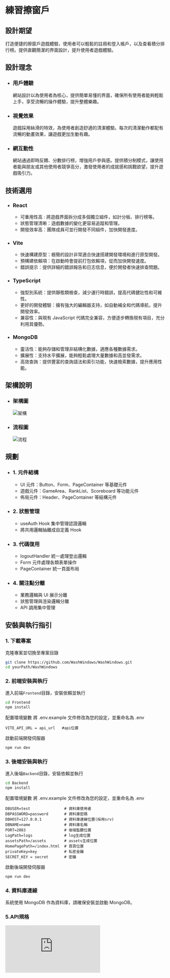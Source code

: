 # 練習擦窗戶

## 設計期望
 打造便捷的擦窗戶遊戲體驗，使用者可以輕鬆的註冊和登入帳戶，以及查看積分排行榜。提供直觀簡潔的界面設計，提升使用者遊戲體驗。

## 設計理念
- ### 用戶體驗
    網站設計以為使用者為核心，提供簡單易懂的界面，確保所有使用者能夠輕鬆上手，享受流暢的操作體驗，提升整體樂趣。
    
- ### 視覺效果
    遊戲採用絲滑的特效，為使用者創造舒適的清潔體驗。每次的清潔動作都配有流暢的動畫效果，讓遊戲更加生動有趣。


- ### 網互動性 
    網站通過即時反饋、分數排行榜，增強用戶參與感。提供積分制模式，讓使用者能與朋友或其他使用者競爭高分，激發使用者的成就感和挑戰欲望，提升遊戲吸引力。

## 技術選用

- ### React
    - 可重用性高 : 將遊戲界面拆分成多個獨立組件，如計分板、排行榜等。
    - 狀態管理清晰：遊戲數據的變化更容易追蹤和管理。
    - 開發效率高：團隊成員可並行開發不同組件，加快開發進度。

- ### Vite
    - 快速構建原型：極簡的設計非常適合快速搭建開發環境和進行原型開發。
    - 預構建依賴項：在啟動時會提前打包依賴項，從而加快開發速度。
    - 錯誤提示：提供詳細的錯誤報告和日志信息，便於開發者快速排查問題。
- ### TypeScript
    - 強型別系統：提供靜態類檢查，減少運行時錯誤，提高代碼健壯性和可維性。
    - 更好的開發體驗：擁有強大的編輯器支持，如自動補全和代碼導航，提升開發效率。
    - 兼容性：與現有 JavaScript 代碼完全兼容，方便逐步轉換現有項目，充分利用其優勢。
    
- ### MongoDB
    - 靈活性：能夠存儲和管理非結構化數據，適應各種數據需求。
    - 擴展性：支持水平擴展，能夠輕鬆處理大量數據和高並發需求。
    - 高效查詢：提供豐富的查詢語法和索引功能，快速檢索數據，提升應用性能。

## 架構說明

- ### 架構圖
    ![架構](https://i.imgur.com/DjvZinO.png)
- ### 流程圖
    ![流程](https://i.imgur.com/gFKfWif.png)
## 規劃

- ### 1. 元件結構
    - UI 元件：Button、Form、PageContainer 等基礎元件
    - 遊戲元件：GameArea、RankList、Scoreboard 等功能元件
    - 佈局元件：Header、PageContainer 等結構元件
- ### 2. 狀態管理
    - useAuth Hook 集中管理認證邏輯
    - 將共用邏輯抽離成自定義 Hook
- ### 3. 代碼復用
    - logoutHandler 統一處理登出邏輯
    - Form 元件處理各類表單操作
    - PageContainer 統一頁面布局
- ### 4. 關注點分離
    - 業務邏輯與 UI 展示分離
    - 狀態管理與渲染邏輯分離
    - API 調用集中管理

## 安裝與執行指引
### **1. 下載專案**
克隆專案並切換至專案目錄
```bash
git clone https://github.com/WashWindows/WashWindows.git
cd yourPath/WashWindows
```

### **2. 前端安裝與執行**
進入前端`Frontend`目錄，安裝依賴並執行
```bash
cd Frontend
npm install
```

配置環境變數
將 .env.example 文件修改為您的設定，並重命名為 .env
```env
VITE_API_URL = api_url   #api位置
```

啟動前端開發伺服器
```bash
npm run dev
```

### 3. **後端安裝與執行**
進入後端`Backend`目錄，安裝依賴並執行
```bash
cd Backend
npm install
```

配置環境變數
將 .env.example 文件修改為您的設定，並重命名為 .env

```env
DBUSER=test               # 資料庫使用者
DBPASSWORD=password       # 資料庫密碼
DBHOST=127.0.0.1          # 資料庫連線位置(採用srv)
DBNAME=name               # 資料庫名稱
PORT=2083                 # 後端監聽位置
LogPath=logs              # log生成位置
assetsPath=/assets        # assets生成位置
HomePagePath=/index.html  # 首頁位置
privateKey=key            # 私密金鑰
SECRET_KEY = secret       # 密鑰
```

啟動後端開發伺服器
```bash
npm run dev
```
### 4. **資料庫連線**
系統使用 MongoDB 作為資料庫，請確保安裝並啟動 MongoDB。  

### 5.**API規格**
![API Doc](https://github.com/WashWindows/WashWindows/blob/main/api.md)